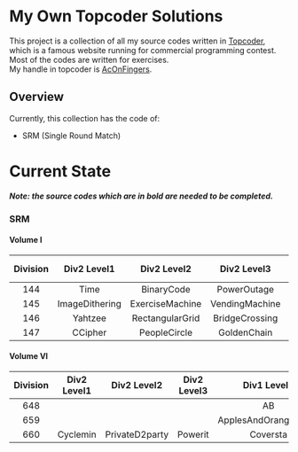 # My Own Topcoder Solutions
This project is a collection of all my source codes written in [Topcoder](http://www.topcoder.com), which is a
famous
website running for commercial programming contest. Most of the codes are written for exercises.  
My handle in topcoder is [AcOnFingers](http://community.topcoder.com/tc?module=Mem$berProfile&cr=23086905).

## Overview

Currently, this collection has the code of:
* SRM (Single Round Match)

# Current State

**_Note: the source codes which are in bold are needed to be completed._**

### SRM

#### Volume I

| Division | Div2 Level1  | Div2 Level2 | Div2 Level3 | Div1 Level1 | Div1 Level2 | Div1 Level3 |
:---:|:---:|:---:|:---:|:---:|:---:|:---:|
144 | Time | BinaryCode | PowerOutage | | Lottery | **_PenLift_** | 
145 | ImageDithering  | ExerciseMachine | VendingMachine | Bonuses | | HillHike | 
146 | Yahtzee | RectangularGrid | BridgeCrossing | | Masterbrain | Roundabout |
147 | CCipher | PeopleCircle | GoldenChain | | Dragons | Flags | 

#### Volume VI

| Division | Div2 Level1  | Div2 Level2 | Div2 Level3 | Div1 Level1 | Div1 Level2 | Div1 Level3 |
:---:|:---:|:---:|:---:|:---:|:---:|:---:|
648 | | | | AB | | | 
659 | | | | ApplesAndOrangesEasy | | |
660 | Cyclemin | PrivateD2party | Powerit | Coversta | Privateparty | **_Morphling_** |

